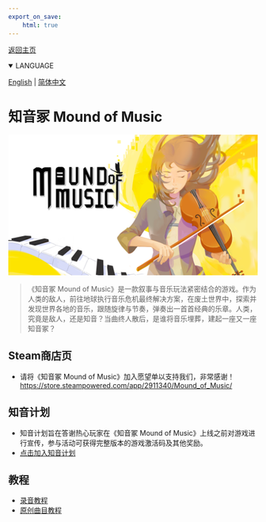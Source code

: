 ```yaml
---
export_on_save:
    html: true
---
```


<a href="/index_zhhans.html">返回主页</a>
<details open>
<summary>LANGUAGE</summary>

[English](index.html) | [简体中文](index_zhhans.html)
</details>

# 知音冢 Mound of Music

![Mound of Music](./moundofmusic.png)

> 《知音冢 Mound of Music》是一款叙事与音乐玩法紧密结合的游戏。作为人类的敌人，前往地球执行音乐危机最终解决方案，在废土世界中，探索并发现世界各地的音乐，跟随旋律与节奏，弹奏出一首首经典的乐章。人类，究竟是敌人，还是知音？当曲终人散后，是谁将音乐埋葬，建起一座又一座知音冢？

## Steam商店页
- 请将《知音冢 Mound of Music》加入愿望单以支持我们，非常感谢！
https://store.steampowered.com/app/2911340/Mound_of_Music/

## 知音计划
- 知音计划旨在答谢热心玩家在《知音冢 Mound of Music》上线之前对游戏进行宣传，参与活动可获得完整版本的游戏激活码及其他奖励。
- [点击加入知音计划](240910_zhiyin_plan/zhiyin_plan_zhhans.html)

## 教程
- [录音教程](240909_tutor_record/tutor_record_zhhans.html)
- [原创曲目教程](241010_tutor_compose/tutor_compose_zhhans.html)